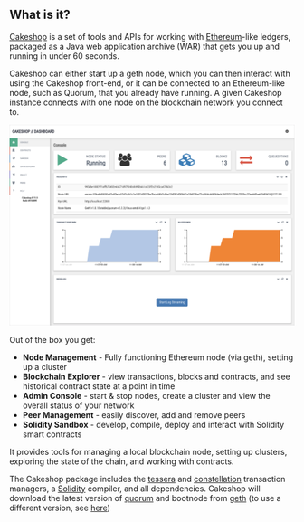 ## What is it?

[Cakeshop](https://github.com/jpmorganchase/cakeshop) is a set of tools and APIs for working with [Ethereum](https://ethereum.org/)-like ledgers, packaged as a Java web application archive (WAR) that gets you up and running in under 60 seconds.

Cakeshop can either start up a geth node, which you can then interact with using the Cakeshop front-end, or it can be connected to an Ethereum-like node, such as Quorum, that you already have running. A given Cakeshop instance connects with one node on the blockchain network you connect to.

![image](console.png)

Out of the box you get:


* **Node Management** - Fully functioning Ethereum node (via geth), setting up a cluster
* **Blockchain Explorer** - view transactions, blocks and contracts, and see historical contract state at a point in time
* **Admin Console** - start & stop nodes, create a cluster and view the overall status of your network
* **Peer Management** - easily discover, add and remove peers
* **Solidity Sandbox** - develop, compile, deploy and interact with Solidity smart contracts

It provides tools for managing a local blockchain node, setting up clusters,
exploring the state of the chain, and working with contracts.

The Cakeshop package includes the [tessera](https://github.com/jpmorganchase/tessera) and [constellation](https://github.com/jpmorganchase/constellation) transaction managers, a [Solidity](https://solidity.readthedocs.org/en/latest/) compiler, and all dependencies. Cakeshop will download the latest version of [quorum](https://github.com/jpmorganchase/quorum) and bootnode from [geth](https://github.com/ethereum/go-ethereum) (to use a different version, see [here](https://github.com/jpmorganchase/cakeshop/blob/master/docs/configuration.md#custom-quorum-binaries))
